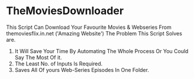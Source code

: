 # TheMoviesDownloader
This Script Can Download Your Favourite Movies &amp;
Webseries From themoviesflix.in.net ('Amazing Website') The Problem This Script Solves are.
1. It Will Save Your Time By Automating The Whole Process Or You Could Say The Most Of it.
2. The Least No. of Inputs Is Required.
3. Saves All Of yours Web-Series Episodes In One Folder.

